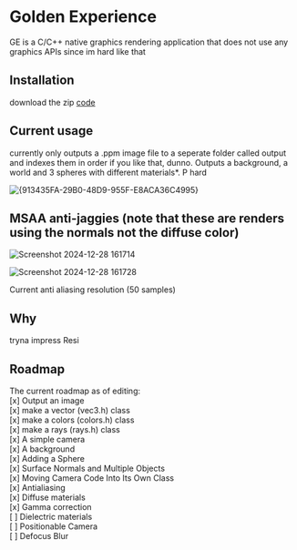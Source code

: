 # Golden Experience

GE is a C/C++ native graphics rendering application that does not use any graphics APIs since im hard like that

## Installation

download the zip [code](https://github.com/MaticFijavz/Golden-experience/archive/refs/heads/master.zip) 

## Current usage
currently only outputs a .ppm image file to a seperate folder called output and indexes them  in order if you like that, dunno.
Outputs a background, a world and 3 spheres with different materials*. P hard

![{913435FA-29B0-48D9-955F-E8ACA36C4995}](https://github.com/user-attachments/assets/79d632e0-a2c1-4ad4-99ac-60dd726ff578)



## MSAA anti-jaggies (note that these are renders using the normals not the diffuse color)
![Screenshot 2024-12-28 161714](https://github.com/user-attachments/assets/ab42c215-7781-4c84-95d4-6ed7e2a08007)

![Screenshot 2024-12-28 161728](https://github.com/user-attachments/assets/ea75e0e9-af9a-4460-b177-02dc9dc92477)

Current anti aliasing resolution (50 samples)
## Why

tryna impress Resi

## Roadmap
The current roadmap as of editing:\
[x] Output an image \
[x] make a vector (vec3.h) class\
[x] make a colors (colors.h) class\
[x] make a rays (rays.h) class\
[x] A simple camera\
[x] A background\
[x] Adding a Sphere\
[x] Surface Normals and Multiple Objects\
[x] Moving Camera Code Into Its Own Class\
[x] Antialiasing\
[x] Diffuse materials\
[x] Gamma correction\
[ ] Dielectric materials\
[ ] Positionable Camera\
[ ] Defocus Blur

